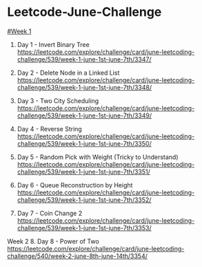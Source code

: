 # Leetcode-June-Challenge

[#Week 1](https://github.com/eshaanmangal/Leetcode-June-Challenge/tree/master/Week1)

1. Day 1 - Invert Binary Tree
https://leetcode.com/explore/challenge/card/june-leetcoding-challenge/539/week-1-june-1st-june-7th/3347/

2. Day 2 -  Delete Node in a Linked List
https://leetcode.com/explore/challenge/card/june-leetcoding-challenge/539/week-1-june-1st-june-7th/3348/

3. Day 3 -  Two City Scheduling
https://leetcode.com/explore/challenge/card/june-leetcoding-challenge/539/week-1-june-1st-june-7th/3349/

4. Day 4 - Reverse String
https://leetcode.com/explore/challenge/card/june-leetcoding-challenge/539/week-1-june-1st-june-7th/3350/

5. Day 5 - Random Pick with Weight (Tricky to Understand)
https://leetcode.com/explore/challenge/card/june-leetcoding-challenge/539/week-1-june-1st-june-7th/3351/

6. Day 6 - Queue Reconstruction by Height
https://leetcode.com/explore/challenge/card/june-leetcoding-challenge/539/week-1-june-1st-june-7th/3352/

7. Day 7 - Coin Change 2
https://leetcode.com/explore/challenge/card/june-leetcoding-challenge/539/week-1-june-1st-june-7th/3353/


Week 2
8. Day 8 - Power of Two
https://leetcode.com/explore/challenge/card/june-leetcoding-challenge/540/week-2-june-8th-june-14th/3354/


